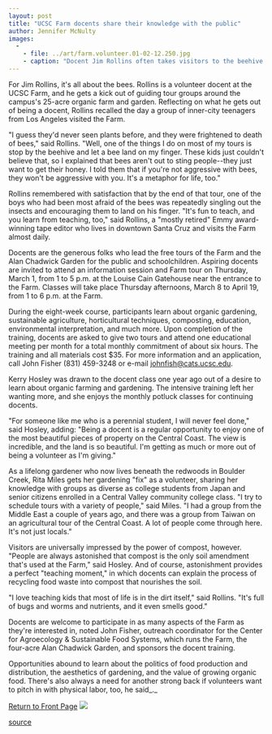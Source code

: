 ```yaml
---
layout: post
title: "UCSC Farm docents share their knowledge with the public"
author: Jennifer McNulty
images:
  -
    - file: ../art/farm.volunteer.01-02-12.250.jpg
    - caption: "Docent Jim Rollins often takes visitors to the beehive as he conducts tours of the UCSC Farm. Photo: Jennifer McNulty"
---
```


For Jim Rollins, it's all about the bees. Rollins is a volunteer docent at the UCSC Farm, and he gets a kick out of guiding tour groups around the campus's 25-acre organic farm and garden. Reflecting on what he gets out of being a docent, Rollins recalled the day a group of inner-city teenagers from Los Angeles visited the Farm.

"I guess they'd never seen plants before, and they were frightened to death of bees," said Rollins. "Well, one of the things I do on most of my tours is stop by the beehive and let a bee land on my finger. These kids just couldn't believe that, so I explained that bees aren't out to sting people--they just want to get their honey. I told them that if you're not aggressive with bees, they won't be aggressive with you. It's a metaphor for life, too."

Rollins remembered with satisfaction that by the end of that tour, one of the boys who had been most afraid of the bees was repeatedly singling out the insects and encouraging them to land on his finger. "It's fun to teach, and you learn from teaching, too," said Rollins, a "mostly retired" Emmy award-winning tape editor who lives in downtown Santa Cruz and visits the Farm almost daily.

Docents are the generous folks who lead the free tours of the Farm and the Alan Chadwick Garden for the public and schoolchildren. Aspiring docents are invited to attend an information session and Farm tour on Thursday, March 1, from 1 to 5 p.m. at the Louise Cain Gatehouse near the entrance to the Farm. Classes will take place Thursday afternoons, March 8 to April 19, from 1 to 6 p.m. at the Farm.

During the eight-week course, participants learn about organic gardening, sustainable agriculture, horticultural techniques, composting, education, environmental interpretation, and much more. Upon completion of the training, docents are asked to give two tours and attend one educational meeting per month for a total monthly commitment of about six hours. The training and all materials cost $35. For more information and an application, call John Fisher (831) 459-3248 or e-mail johnfish@cats.ucsc.edu.

Kerry Hosley was drawn to the docent class one year ago out of a desire to learn about organic farming and gardening. The intensive training left her wanting more, and she enjoys the monthly potluck classes for continuing docents.

"For someone like me who is a perennial student, I will never feel done," said Hosley, adding: "Being a docent is a regular opportunity to enjoy one of the most beautiful pieces of property on the Central Coast. The view is incredible, and the land is so beautiful. I'm getting as much or more out of being a volunteer as I'm giving."

As a lifelong gardener who now lives beneath the redwoods in Boulder Creek, Rita Miles gets her gardening "fix" as a volunteer, sharing her knowledge with groups as diverse as college students from Japan and senior citizens enrolled in a Central Valley community college class. "I try to schedule tours with a variety of people," said Miles. "I had a group from the Middle East a couple of years ago, and there was a group from Taiwan on an agricultural tour of the Central Coast. A lot of people come through here. It's not just locals."

Visitors are universally impressed by the power of compost, however. "People are always astonished that compost is the only soil amendment that's used at the Farm," said Hosley. And of course, astonishment provides a perfect "teaching moment," in which docents can explain the process of recycling food waste into compost that nourishes the soil.

"I love teaching kids that most of life is in the dirt itself," said Rollins. "It's full of bugs and worms and nutrients, and it even smells good."

Docents are welcome to participate in as many aspects of the Farm as they're interested in, noted John Fisher, outreach coordinator for the Center for Agroecology & Sustainable Food Systems, which runs the Farm, the four-acre Alan Chadwick Garden, and sponsors the docent training.

Opportunities abound to learn about the politics of food production and distribution, the aesthetics of gardening, and the value of growing organic food. There's also always a need for another strong back if volunteers want to pitch in with physical labor, too, he said_._

  
[Return to Front Page][1] ![ ][2]

[1]: ../../index.html
[2]: ../../images/trans.gif

[source](http://www1.ucsc.edu/currents/00-01/02-12/farm.html "Permalink to farm")
